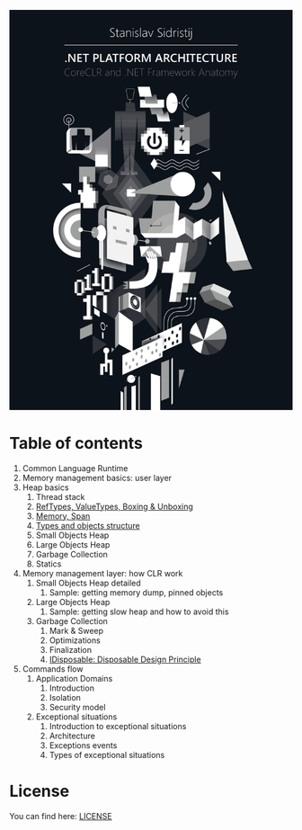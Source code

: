 ![](../../bin/BookCover.png)


# Table of contents

  1. Common Language Runtime
  2. Memory management basics: user layer
 1. Heap basics
      1. Thread stack
      2. [RefTypes, ValueTypes, Boxing & Unboxing](./ReferenceTypesVsValueTypes.md)
      3. [Memory, Span](./MemorySpan.md)
      4. [Types and objects structure](./ObjectsStructure.md)
      5. Small Objects Heap
      6. Large Objects Heap
      7. Garbage Collection
      8. Statics
  3. Memory management layer: how CLR work
      1. Small Objects Heap detailed
          1. Sample: getting memory dump, pinned objects
      2. Large Objects Heap
          1. Sample: getting slow heap and how to avoid this
      3. Garbage Collection
          1. Mark & Sweep
          2. Optimizations
          3. Finalization
          4. [IDisposable: Disposable Design Principle](./LifetimeManagement/2-Disposable.md)
  4. Commands flow
      1. Application Domains
          1. Introduction
          2. Isolation
          3. Security model
      2. Exceptional situations
          1. Introduction to exceptional situations
          2. Architecture
          3. Exceptions events
          4. Types of exceptional situations

# License

You can find here: [LICENSE](../LICENSE)